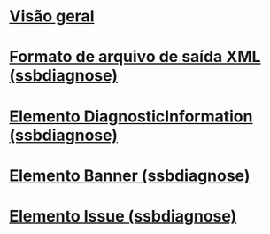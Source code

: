 # [Visão geral](ssbdiagnose-utility-service-broker.md)  
# [Formato de arquivo de saída XML (ssbdiagnose)](xml-output-file-format-ssbdiagnose.md)  
# [Elemento DiagnosticInformation (ssbdiagnose)](diagnosticinformation-element-ssbdiagnose.md)  
# [Elemento Banner (ssbdiagnose)](banner-element-ssbdiagnose.md)  
# [Elemento Issue (ssbdiagnose)](issue-element-ssbdiagnose.md)  
